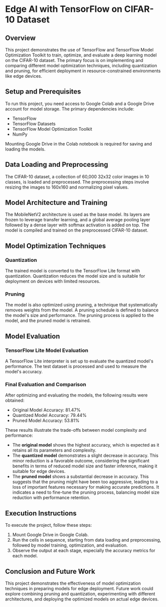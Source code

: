 # Edge AI with TensorFlow on CIFAR-10 Dataset

## Overview

This project demonstrates the use of TensorFlow and TensorFlow Model Optimization Toolkit to train, optimize, and evaluate a deep learning model on the CIFAR-10 dataset. The primary focus is on implementing and comparing different model optimization techniques, including quantization and pruning, for efficient deployment in resource-constrained environments like edge devices.

## Setup and Prerequisites

To run this project, you need access to Google Colab and a Google Drive account for model storage. The primary dependencies include:

- TensorFlow
- TensorFlow Datasets
- TensorFlow Model Optimization Toolkit
- NumPy

Mounting Google Drive in the Colab notebook is required for saving and loading the models.

## Data Loading and Preprocessing

The CIFAR-10 dataset, a collection of 60,000 32x32 color images in 10 classes, is loaded and preprocessed. The preprocessing steps involve resizing the images to 160x160 and normalizing pixel values.

## Model Architecture and Training

The MobileNetV2 architecture is used as the base model. Its layers are frozen to leverage transfer learning, and a global average pooling layer followed by a dense layer with softmax activation is added on top. The model is compiled and trained on the preprocessed CIFAR-10 dataset.

## Model Optimization Techniques

### Quantization

The trained model is converted to the TensorFlow Lite format with quantization. Quantization reduces the model size and is suitable for deployment on devices with limited resources.

### Pruning

The model is also optimized using pruning, a technique that systematically removes weights from the model. A pruning schedule is defined to balance the model's size and performance. The pruning process is applied to the model, and the pruned model is retrained.

## Model Evaluation

### TensorFlow Lite Model Evaluation

A TensorFlow Lite interpreter is set up to evaluate the quantized model's performance. The test dataset is processed and used to measure the model's accuracy.

### Final Evaluation and Comparison

After optimizing and evaluating the models, the following results were obtained:

- Original Model Accuracy: 81.47%
- Quantized Model Accuracy: 79.44%
- Pruned Model Accuracy: 53.81%

These results illustrate the trade-offs between model complexity and performance:

- The **original model** shows the highest accuracy, which is expected as it retains all its parameters and complexity.
- The **quantized model** demonstrates a slight decrease in accuracy. This minor reduction is a favorable outcome, considering the significant benefits in terms of reduced model size and faster inference, making it suitable for edge devices.
- The **pruned model** shows a substantial decrease in accuracy. This suggests that the pruning might have been too aggressive, leading to a loss of important features necessary for making accurate predictions. It indicates a need to fine-tune the pruning process, balancing model size reduction with performance retention.


## Execution Instructions

To execute the project, follow these steps:

1. Mount Google Drive in Google Colab.
2. Run the cells in sequence, starting from data loading and preprocessing, followed by model training, optimization, and evaluation.
3. Observe the output at each stage, especially the accuracy metrics for each model.

## Conclusion and Future Work

This project demonstrates the effectiveness of model optimization techniques in preparing models for edge deployment. Future work could explore combining pruning and quantization, experimenting with different architectures, and deploying the optimized models on actual edge devices.